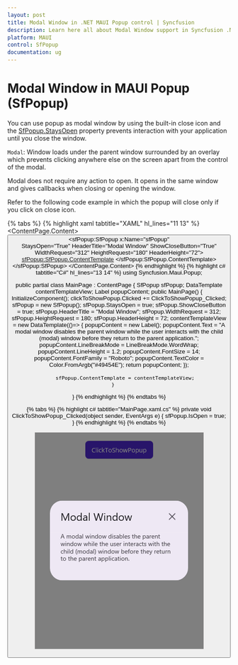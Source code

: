 ```yaml
---
layout: post
title: Modal Window in .NET MAUI Popup control | Syncfusion
description: Learn here all about Modal Window support in Syncfusion .NET MAUI Popup (SfPopup) control, its elements and more.
platform: MAUI
control: SfPopup
documentation: ug
---
```


# Modal Window in MAUI Popup (SfPopup)

You can use popup as modal window by using the built-in close icon and the [SfPopup.StaysOpen](https://help.syncfusion.com/cr/maui/Syncfusion.Maui.Popup.SfPopup.html#Syncfusion_Maui_Popup_SfPopup_StaysOpen) property prevents interaction with your application until you close the window.

`Modal`: Window loads under the parent window surrounded by an overlay which prevents clicking anywhere else on the screen apart from the control of the modal.

Modal does not require any action to open. It opens in the same window and gives callbacks when closing or opening the window.

Refer to the following code example in which the popup will close only if you click on close icon.

{% tabs %}
{% highlight xaml tabtitle="XAML" hl_lines="11 13" %}
<ContentPage xmlns="http://schemas.microsoft.com/dotnet/2021/maui"
             xmlns:x="http://schemas.microsoft.com/winfx/2009/xaml"
             xmlns:sfPopup="clr-namespace:Syncfusion.Maui.Popup;assembly=Syncfusion.Maui.Popup"
             x:Class="PopupMauiModalWindow.MainPage">
  <ContentPage.Content>
    <StackLayout Padding="20">
        <Button x:Name="clickToShowPopup" Text="ClickToShowPopup" 
                VerticalOptions="Start" HorizontalOptions="Center" 
                Clicked="ClickToShowPopup_Clicked" />
        <sfPopup:SfPopup x:Name="sfPopup"     
                         StaysOpen="True"
                         HeaderTitle="Modal Window"
                         ShowCloseButton="True"
                         WidthRequest="312"
                         HeightRequest="180"
                         HeaderHeight="72">
            <sfPopup:SfPopup.ContentTemplate>
                <DataTemplate>
                    <Label Text="A modal window disables the parent window while the user interacts with the child (modal) window before they return to the parent application."
                            LineBreakMode="WordWrap" LineHeight="1.2"
                            TextColor="#49454E" FontSize="14" 
                            FontFamily="Roboto"/>
                </DataTemplate>
            </sfPopup:SfPopup.ContentTemplate>
        </sfPopup:SfPopup>
    </StackLayout>
  </ContentPage.Content>
</ContentPage>
{% endhighlight %}
{% highlight c# tabtitle="C#" hl_lines="13 14" %}
using Syncfusion.Maui.Popup;

public partial class MainPage : ContentPage
{
    SfPopup sfPopup;
    DataTemplate contentTemplateView;
    Label popupContent;
    public MainPage()
    {
        InitializeComponent(); 
        clickToShowPopup.Clicked += ClickToShowPopup_Clicked;
        sfPopup = new SfPopup();
        sfPopup.StaysOpen = true;
        sfPopup.ShowCloseButton = true;
        sfPopup.HeaderTitle = "Modal Window";
        sfPopup.WidthRequest = 312;
        sfPopup.HeightRequest = 180;
        sfPopup.HeaderHeight = 72;
        contentTemplateView = new DataTemplate(()=>
        {
            popupContent = new Label();
            popupContent.Text = "A modal window disables the parent window while the user interacts with the child (modal) window before they return to the parent application.";
            popupContent.LineBreakMode = LineBreakMode.WordWrap;
            popupContent.LineHeight = 1.2;
            popupContent.FontSize = 14;
            popupContent.FontFamily = "Roboto";
            popupContent.TextColor = Color.FromArgb("#49454E");
            return popupContent;
        });

        sfPopup.ContentTemplate = contentTemplateView;
    }    
}
{% endhighlight %}
{% endtabs %}

{% tabs %}
{% highlight c# tabtitle="MainPage.xaml.cs" %}
private void ClickToShowPopup_Clicked(object sender, EventArgs e)
{
    sfPopup.IsOpen = true;
}
{% endhighlight %}
{% endtabs %}

![.NET MAUI Popup as Modal Window](Images/modal-window/maui-popup-modal-window.png)

